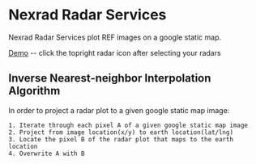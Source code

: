 # Nexrad Radar Services

Nexrad Radar Services plot REF images on a google static map.

[Demo](https://KurtXiaoZ.github.io/Nexrad-Demo-Client) -- click the topright radar icon after selecting your radars

## Inverse Nearest-neighbor Interpolation Algorithm
In order to project a radar plot to a given google static map image:
```
1. Iterate through each pixel A of a given google static map image
2. Project from image location(x/y) to earth location(lat/lng)
3. Locate the pixel B of the radar plot that maps to the earth location
4. Overwrite A with B
```